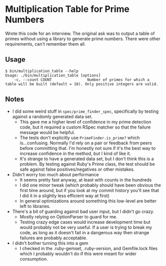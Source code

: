 # Multiplication Table for Prime Numbers

Wrote this code for an interview. The original ask was to output a table of primes without using a library to generate
prime numbers. There were other requirements, can't remember them all.

## Usage
```
$ bin/multiplication_table --help
Usage: ./bin/multiplication_table [options]
    -c, --count COUNT                Number of primes for which a table will be built (default = 10). Only positive integers are valid.
```

## Notes
* I did some weird stuff in `spec/prime_finder_spec`, specifically by testing against a randomly generated data set.
  * This gave me a higher level of confidence in my prime detection code, but it required a custom RSpec matcher so that
    the failure message would be helpful.
  * The tests don't explicitly use `PrimeFinder.is_prime?` which is...confusing. Normally I'd rely on a pair or feedback
    from peers before committing that. I'm honestly not sure if it's the best way to increase confidence in the method,
    but I kind of like it.
  * It's strange to have a generated data set, but I don't think this is a problem. By testing against Ruby's Prime class,
    the test should be safe against false positives/negatives or other mistakes.
* Didn't worry too much about performance
  * It seems pretty fast anyway, at least with counts in the hundreds
  * I did one minor tweak (which probably should have been obvious the first time around, but if you look at my commit history
    you'll see that I did it in a slightly less efficient way at first)
  * In general optimizations around something this low-level are better left to libraries.
* There's a bit of guarding against bad user input, but I didn't go crazy.
  * Mostly relying on OptionParser to guard for me.
  * Testing crazy edge cases would increase development time but would probably not be very useful. If a user is trying
    to break my code, as long as it doesn't fail in a dangerous way then strange failures are probably acceptable.
* I didn't bother turning this into a gem
  * I checked in the .ruby-gemset, .ruby-version, and Gemfile.lock files which I probably wouldn't do if this were meant
    for wider consumption.
